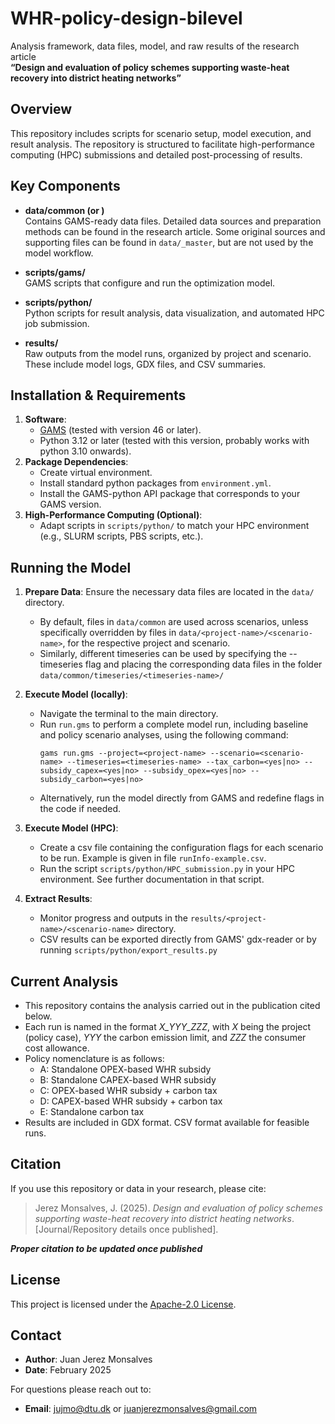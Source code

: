 # WHR-policy-design-bilevel

Analysis framework, data files, model, and raw results of the research article  
**“Design and evaluation of policy schemes supporting waste-heat recovery into district heating networks”**

## Overview
This repository includes scripts for scenario setup, model execution, and result analysis. The repository is structured to facilitate high-performance computing (HPC) submissions and detailed post-processing of results.

## Key Components

- **data/common (or <project-name>)**  
  Contains GAMS-ready data files. Detailed data sources and preparation methods can be found in the research article. 
  Some original sources and supporting files can be found in `data/_master`, but are not used by the model workflow.

- **scripts/gams/**  
  GAMS scripts that configure and run the optimization model.  

- **scripts/python/**  
  Python scripts for result analysis, data visualization, and automated HPC job submission.

- **results/**  
  Raw outputs from the model runs, organized by project and scenario. These include model logs, GDX files, and CSV summaries.

## Installation & Requirements
1. **Software**:  
   - [GAMS](https://www.gams.com/) (tested with version 46 or later).  
   - Python 3.12 or later (tested with this version, probably works with python 3.10 onwards).  
2. **Package Dependencies**:  
   - Create virtual environment.
   - Install standard python packages from `environment.yml`.
   - Install the GAMS-python API package that corresponds to your GAMS version. 
3. **High-Performance Computing (Optional)**:  
   - Adapt scripts in `scripts/python/` to match your HPC environment (e.g., SLURM scripts, PBS scripts, etc.).

## Running the Model
1. **Prepare Data**: Ensure the necessary data files are located in the `data/` directory.  
   - By default, files in `data/common` are used across scenarios, unless specifically overridden by files in `data/<project-name>/<scenario-name>`, for the respective project and scenario.
   - Similarly, different timeseries can be used by specifying the --timeseries flag and placing the corresponding data files in the folder `data/common/timeseries/<timeseries-name>/`

2. **Execute Model (locally)**:  
   - Navigate the terminal to the main directory.  
   - Run `run.gms` to perform a complete model run, including baseline and policy scenario analyses, using the following command:
      ```
      gams run.gms --project=<project-name> --scenario=<scenario-name> --timeseries=<timeseries-name> --tax_carbon=<yes|no> --subsidy_capex=<yes|no> --subsidy_opex=<yes|no> --subsidy_carbon=<yes|no>
      ```  
   - Alternatively, run the model directly from GAMS and redefine flags in the code if needed.

3. **Execute Model (HPC)**:  
   - Create a csv file containing the configuration flags for each scenario to be run. Example is given in file `runInfo-example.csv`.
   - Run the script `scripts/python/HPC_submission.py` in your HPC environment. See further documentation in that script.

4. **Extract Results**:
   - Monitor progress and outputs in the `results/<project-name>/<scenario-name>` directory. 
   - CSV results can be exported directly from GAMS' gdx-reader or by running `scripts/python/export_results.py`

## Current Analysis
   - This repository contains the analysis carried out in the publication cited below.
   - Each run is named in the format *X_YYY_ZZZ*, with *X* being the project (policy case), *YYY* the carbon emission limit, and *ZZZ* the consumer cost allowance.
   - Policy nomenclature is as follows:
     - A: Standalone OPEX-based WHR subsidy
     - B: Standalone CAPEX-based WHR subsidy
     - C: OPEX-based WHR subsidy + carbon tax
     - D: CAPEX-based WHR subsidy + carbon tax
     - E: Standalone carbon tax
   - Results are included in GDX format. CSV format available for feasible runs.


## Citation
If you use this repository or data in your research, please cite:  
> Jerez Monsalves, J. (2025). *Design and evaluation of policy schemes supporting waste-heat recovery into district heating networks*. [Journal/Repository details once published].

***Proper citation to be updated once published***


## License
This project is licensed under the [Apache-2.0 License](LICENSE).


## Contact
- **Author**: Juan Jerez Monsalves
- **Date**: February 2025

For questions please reach out to:  
- **Email**: [jujmo@dtu.dk](mailto:jujmo@dtu.dk) or [juanjerezmonsalves@gmail.com](mailto:juanjerezmonsalves@gmail.com)
